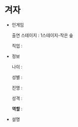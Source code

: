 # 겨자

- 인게임
    
    출연 스테이지 : 1스테이지-작은 숲
    
    직업 : 
    
- 정보
    
    나이 :
    
    성별 :
    
    진명 : 
    
    성격 : 
    
    **역할** :
    
- 설명
